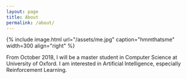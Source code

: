 ```yaml
---
layout: page
title: About
permalink: /about/
---
```


{% include image.html url="/assets/me.jpg" caption="hmmthatsme" width=300 align="right" %}

From October 2018, I will be a master student in Computer Science at University of Oxford. I am interested in Artificial Intelligence, especially Reinforcement Learning.
